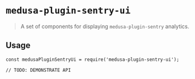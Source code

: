 # `medusa-plugin-sentry-ui`

> A set of components for displaying `medusa-plugin-sentry` analytics.

## Usage

```
const medusaPluginSentryUi = require('medusa-plugin-sentry-ui');

// TODO: DEMONSTRATE API
```
